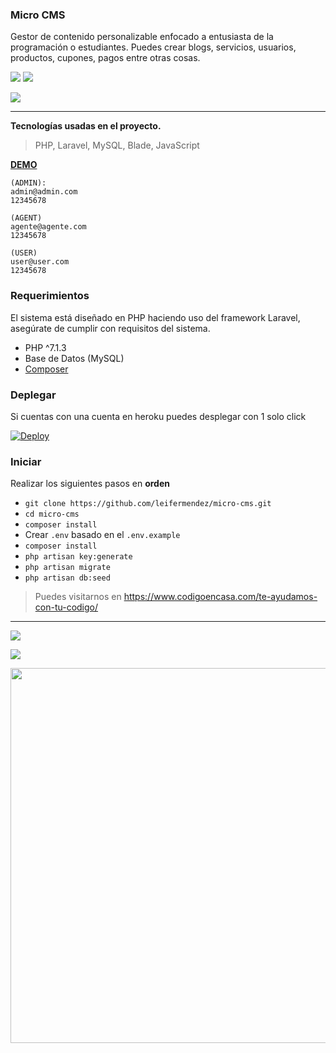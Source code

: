 ### Micro CMS
Gestor de contenido personalizable enfocado a entusiasta de la programación o estudiantes. Puedes crear blogs, servicios, usuarios, productos, cupones, pagos entre otras cosas.

![](https://badgen.net/packagist/php/monolog/monolog) ![](https://badgen.net/gitlab/license/gitlab-org/omnibus-gitlab)

![](https://i.imgur.com/HU2QlVL.png)

----

**Tecnologías usadas en el proyecto.**
> PHP, Laravel, MySQL, Blade, JavaScript


**[DEMO](DEMO)**

```text
(ADMIN):
admin@admin.com
12345678

(AGENT)
agente@agente.com
12345678

(USER)
user@user.com
12345678
```

### Requerimientos
El sistema está diseñado en PHP haciendo uso del framework Laravel, asegúrate de cumplir con requisitos del sistema.

- PHP ^7.1.3
- Base de Datos (MySQL)
- [Composer](https://getcomposer.org/doc/00-intro.md)

### Deplegar
Si cuentas con una cuenta en heroku puedes desplegar con 1 solo click

[![Deploy](https://www.herokucdn.com/deploy/button.svg)](https://heroku.com/deploy?template=https://github.com/leifermendez/micro-cms)

### Iniciar
Realizar los siguientes pasos en __orden__

- `git clone https://github.com/leifermendez/micro-cms.git`
-  `cd micro-cms`
- `composer install`
- Crear `.env` basado en el `.env.example`
- `composer install`
- `php artisan key:generate`
- `php artisan migrate`
- `php artisan db:seed`

> Puedes visitarnos en https://www.codigoencasa.com/te-ayudamos-con-tu-codigo/

----
![](https://i.imgur.com/MAEzo0O.png)

![](https://i.imgur.com/PYz6TIq.png)

<p align="center">
  <img width="600" src="https://user-images.githubusercontent.com/15802366/100853143-b95c5f00-3487-11eb-8e43-e969645d2a85.gif">
</p>
